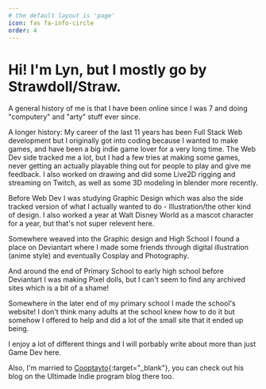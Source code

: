 ```yaml
---
# the default layout is 'page'
icon: fas fa-info-circle
order: 4
---
```


# Hi! I'm Lyn, but I mostly go by Strawdoll/Straw.

A general history of me is that I have been online since I was 7 and doing "computery" and "arty" stuff ever since.

A longer history:
My career of the last 11 years has been Full Stack Web development but I originally got into coding because I wanted to make games, and have been a big indie game lover for a very long time. The Web Dev side tracked me a lot, but I had a few tries at making some games, never getting an actually playable thing out for people to play and give me feedback. I also worked on drawing and did some Live2D rigging and streaming on Twitch, as well as some 3D modeling in blender more recently.

Before Web Dev I was studying Graphic Design which was also the side tracked version of what I actually wanted to do - Illustration/the other kind of design. I also worked a year at Walt Disney World as a mascot character for a year, but that's not super relevent here.

Somewhere weaved into the Graphic design and High School I found a place on Deviantart where I made some friends through digital illustration (anime style) and eventually Cosplay and Photography.

And around the end of Primary School to early high school before Deviantart I was making Pixel dolls, but I can't seem to find any archived sites which is a bit of a shame!

Somewhere in the later end of my primary school I made the school's website! I don't think many adults at the school knew how to do it but somehow I offered to help and did a lot of the small site that it ended up being.

I enjoy a lot of different things and I will porbably write about more than just Game Dev here.

Also, I'm married to [Cooptayto](https://scoutski.github.io/){:target="_blank"}, you can check out his blog on the Ultimade Indie program blog there too.
